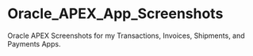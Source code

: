 # Oracle_APEX_App_Screenshots
Oracle APEX Screenshots for my Transactions, Invoices, Shipments, and Payments Apps.
